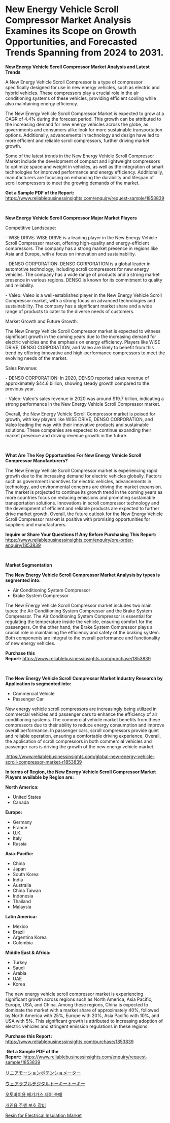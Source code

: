 <p><h1>New Energy Vehicle Scroll Compressor Market Analysis Examines its Scope on Growth Opportunities, and Forecasted Trends Spanning from 2024 to 2031.</h1></p><p><strong>New Energy Vehicle Scroll Compressor Market Analysis and Latest Trends</strong></p>
<p><p>A New Energy Vehicle Scroll Compressor is a type of compressor specifically designed for use in new energy vehicles, such as electric and hybrid vehicles. These compressors play a crucial role in the air conditioning systems of these vehicles, providing efficient cooling while also maintaining energy efficiency.</p><p>The New Energy Vehicle Scroll Compressor Market is expected to grow at a CAGR of 4.4% during the forecast period. This growth can be attributed to the increasing demand for new energy vehicles across the globe, as governments and consumers alike look for more sustainable transportation options. Additionally, advancements in technology and design have led to more efficient and reliable scroll compressors, further driving market growth.</p><p>Some of the latest trends in the New Energy Vehicle Scroll Compressor Market include the development of compact and lightweight compressors to optimize space and weight in vehicles, as well as the integration of smart technologies for improved performance and energy efficiency. Additionally, manufacturers are focusing on enhancing the durability and lifespan of scroll compressors to meet the growing demands of the market.</p></p>
<p><strong>Get a Sample PDF of the Report:&nbsp;</strong> <a href="https://www.reliablebusinessinsights.com/enquiry/request-sample/1853839">https://www.reliablebusinessinsights.com/enquiry/request-sample/1853839</a></p>
<p>&nbsp;</p>
<p><strong>New Energy Vehicle Scroll Compressor Major Market Players</strong></p>
<p><p>Competitive Landscape:</p><p>- WISE DRIVE: WISE DRIVE is a leading player in the New Energy Vehicle Scroll Compressor market, offering high-quality and energy-efficient compressors. The company has a strong market presence in regions like Asia and Europe, with a focus on innovation and sustainability.</p><p>- DENSO CORPORATION: DENSO CORPORATION is a global leader in automotive technology, including scroll compressors for new energy vehicles. The company has a wide range of products and a strong market presence in various regions. DENSO is known for its commitment to quality and reliability.</p><p>- Valeo: Valeo is a well-established player in the New Energy Vehicle Scroll Compressor market, with a strong focus on advanced technologies and sustainability. The company has a significant market share and a wide range of products to cater to the diverse needs of customers.</p><p>Market Growth and Future Growth:</p><p>The New Energy Vehicle Scroll Compressor market is expected to witness significant growth in the coming years due to the increasing demand for electric vehicles and the emphasis on energy efficiency. Players like WISE DRIVE, DENSO CORPORATION, and Valeo are likely to benefit from this trend by offering innovative and high-performance compressors to meet the evolving needs of the market.</p><p>Sales Revenue:</p><p>- DENSO CORPORATION: In 2020, DENSO reported sales revenue of approximately $44.6 billion, showing steady growth compared to the previous year.</p><p>- Valeo: Valeo's sales revenue in 2020 was around $19.7 billion, indicating a strong performance in the New Energy Vehicle Scroll Compressor market.</p><p>Overall, the New Energy Vehicle Scroll Compressor market is poised for growth, with key players like WISE DRIVE, DENSO CORPORATION, and Valeo leading the way with their innovative products and sustainable solutions. These companies are expected to continue expanding their market presence and driving revenue growth in the future.</p></p>
<p>&nbsp;</p>
<p><strong>What Are The Key Opportunities For New Energy Vehicle Scroll Compressor Manufacturers?</strong></p>
<p><p>The New Energy Vehicle Scroll Compressor market is experiencing rapid growth due to the increasing demand for electric vehicles globally. Factors such as government incentives for electric vehicles, advancements in technology, and environmental concerns are driving the market expansion. The market is projected to continue its growth trend in the coming years as more countries focus on reducing emissions and promoting sustainable transportation solutions. Innovations in scroll compressor technology and the development of efficient and reliable products are expected to further drive market growth. Overall, the future outlook for the New Energy Vehicle Scroll Compressor market is positive with promising opportunities for suppliers and manufacturers.</p></p>
<p><strong>Inquire or Share Your Questions If Any Before Purchasing This Report:</strong> <a href="https://www.reliablebusinessinsights.com/enquiry/pre-order-enquiry/1853839">https://www.reliablebusinessinsights.com/enquiry/pre-order-enquiry/1853839</a></p>
<p>&nbsp;</p>
<p><strong>Market Segmentation</strong></p>
<p><strong>The New Energy Vehicle Scroll Compressor Market Analysis by types is segmented into:</strong></p>
<p><ul><li>Air Conditioning System Compressor</li><li>Brake System Compressor</li></ul></p>
<p><p>The New Energy Vehicle Scroll Compressor market includes two main types: the Air Conditioning System Compressor and the Brake System Compressor. The Air Conditioning System Compressor is essential for regulating the temperature inside the vehicle, ensuring comfort for the passengers. On the other hand, the Brake System Compressor plays a crucial role in maintaining the efficiency and safety of the braking system. Both components are integral to the overall performance and functionality of new energy vehicles.</p></p>
<p><strong>Purchase this Report:&nbsp;</strong><a href="https://www.reliablebusinessinsights.com/purchase/1853839">https://www.reliablebusinessinsights.com/purchase/1853839</a></p>
<p>&nbsp;</p>
<p><strong>The New Energy Vehicle Scroll Compressor Market Industry Research by Application is segmented into:</strong></p>
<p><ul><li>Commercial Vehicle</li><li>Passenger Car</li></ul></p>
<p><p>New energy vehicle scroll compressors are increasingly being utilized in commercial vehicles and passenger cars to enhance the efficiency of air conditioning systems. The commercial vehicle market benefits from these compressors due to their ability to reduce energy consumption and improve overall performance. In passenger cars, scroll compressors provide quiet and reliable operation, ensuring a comfortable driving experience. Overall, the application of scroll compressors in both commercial vehicles and passenger cars is driving the growth of the new energy vehicle market.</p></p>
<p><a href="https://www.reliablebusinessinsights.com/global-new-energy-vehicle-scroll-compressor-market-r1853839">&nbsp;https://www.reliablebusinessinsights.com/global-new-energy-vehicle-scroll-compressor-market-r1853839</a></p>
<p><strong>In terms of Region, the New Energy Vehicle Scroll Compressor Market Players available by Region are:</strong></p>
<p>
    <p> <strong> North America: </strong>
        <ul>
            <li>United States</li>
            <li>Canada</li>
        </ul>
        </p> 
    <p> <strong> Europe: </strong>
        <ul>
            <li>Germany</li>
            <li>France</li>
            <li>U.K.</li>
            <li>Italy</li>
            <li>Russia</li>
        </ul>
        </p> 
    <p> <strong> Asia-Pacific: </strong>
        <ul>
            <li>China</li>
            <li>Japan</li>
            <li>South Korea</li>
            <li>India</li>
            <li>Australia</li>
            <li>China Taiwan</li>
            <li>Indonesia</li>
            <li>Thailand</li>
            <li>Malaysia</li>
        </ul>
        </p> 
    <p> <strong> Latin America: </strong>
        <ul>
            <li>Mexico</li>
            <li>Brazil</li>
            <li>Argentina Korea</li>
            <li>Colombia</li>
        </ul>
        </p> 
    <p> <strong> Middle East & Africa: </strong>
        <ul>
            <li>Turkey</li>
            <li>Saudi</li>
            <li>Arabia</li>
            <li>UAE</li>
            <li>Korea</li>
        </ul>
    </p>
    </p>
<p><p>The new energy vehicle scroll compressor market is experiencing significant growth across regions such as North America, Asia Pacific, Europe, USA, and China. Among these regions, China is expected to dominate the market with a market share of approximately 40%, followed by North America with 25%, Europe with 20%, Asia Pacific with 10%, and USA with 5%. This significant growth is attributed to increasing adoption of electric vehicles and stringent emission regulations in these regions.</p></p>
<p><strong>Purchase this Report: </strong><a href="https://www.reliablebusinessinsights.com/purchase/1853839">https://www.reliablebusinessinsights.com/purchase/1853839</a></p>
<p>&nbsp;<strong>Get a Sample PDF of the Report:&nbsp;&nbsp;</strong><a href="https://www.reliablebusinessinsights.com/enquiry/request-sample/1853839">https://www.reliablebusinessinsights.com/enquiry/request-sample/1853839</a></p>
<p><strong></strong></p>
<p><p><a href="https://github.com/EstaSprer20231/Market-Research-Report-List-2/blob/main/8054428123469.md">リニアモーションポテンショメーター</a></p><p><a href="https://github.com/klon646/Market-Research-Report-List-1/blob/main/2577525123470.md">ウェアラブルデジタルトーキートーキー</a></p><p><a href="https://github.com/rrmadityapu/Market-Research-Report-List-1/blob/main/5581256108681.md">오토바이용 배기가스 제어 촉매</a></p><p><a href="https://github.com/njolsky1/Market-Research-Report-List-1/blob/main/2218198108683.md">개인용 주행 보호 장비</a></p><p><a href="https://github.com/Hazelklievgspy6vdcsmu106w/Market-Research-Report-List-2/blob/main/resin-for-electrical-insulation-market.md">Resin for Electrical Insulation Market</a></p></p>